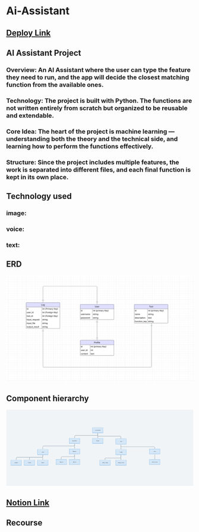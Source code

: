 # Ai-Assistant

## [Deploy Link](#)


## **AI Assistant Project**

### **Overview**: An AI Assistant where the user can type the feature they need to run, and the app will decide the closest matching function from the available ones.  

### **Technology**: The project is built with Python. The functions are not written entirely from scratch but organized to be reusable and extendable.  

### **Core Idea**: The heart of the project is machine learning — understanding both the theory and the technical side, and learning how to perform the functions effectively.  

### **Structure**: Since the project includes multiple features, the work is separated into different files, and each final function is kept in its own place.  



## Technology used
### image: 
### voice: 
### text: 


## ERD
![](./media/ERD.png)

## Component hierarchy
![](./media/component_hierarchy.png)

## [Notion Link](https://www.notion.so/1a9fcd547d3180a99177c3abfa077934?v=248fcd547d3180c68a78000ca4239520&source=copy_link)

## Recourse

